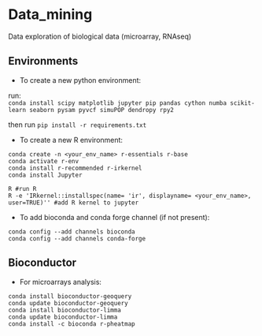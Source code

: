 # Data_mining
Data exploration of biological data (microarray, RNAseq)


## Environments
- To create a new python environment:  

run:  
`conda install scipy matplotlib jupyter pip pandas cython numba scikit-learn seaborn pysam pyvcf simuPOP dendropy rpy2`

then run `pip install -r requirements.txt`


- To create a new R environment:   

```
conda create -n <your_env_name> r-essentials r-base
conda activate r-env
conda install r-recommended r-irkernel
conda install Jupyter 

R #run R
R -e 'IRkernel::installspec(name= 'ir', displayname= <your_env_name>, user=TRUE)'' #add R kernel to jupyter
```

- To add bioconda and conda forge channel (if not present):

```
conda config --add channels bioconda
conda config --add channels conda-forge
``` 


## Bioconductor

- For microarrays analysis:

```
conda install bioconductor-geoquery
conda update bioconductor-geoquery
conda install bioconductor-limma
conda update bioconductor-limma
conda install -c bioconda r-pheatmap 
``` 


